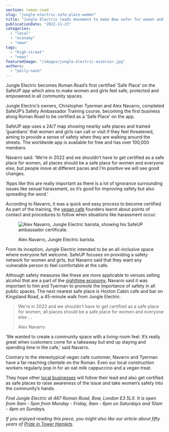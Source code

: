 ```yaml
---
section: roman-road
slug: "jungle-electric-safe-place-women"
title: "Jungle Electric leads movement to make Bow safer for women and girls"
publicationDate: "2022-11-23"
categories: 
  - "local"
  - "economy"
  - "news"
tags: 
  - "high-street"
  - "news"
featuredImage: "/images/jungle-electric-exterior.jpg"
authors: 
  - "polly-nash"
---
```


Jungle Electric becomes Roman Road’s first certified ‘Safe Place’ on the SafeUP app which aims to make women and girls feel safe, protected and empowered in all community spaces.

Jungle Electric’s owners, Christopher Tyerman and Alex Navarro, completed SafeUP’s Safety Ambassador Training course, becoming the first business along Roman Road to be certified as a ‘Safe Place’ on the app. 

SafeUP app uses a 24/7 map showing nearby safe places and trained ‘guardians’ that women and girls can call or visit if they feel threatened, aiming to provide a sense of safety when they are walking around the streets. The worldwide app is available for free and has over 100,000 members. 

Navarro said: ‘We’re in 2022 and we shouldn’t have to get certified as a safe place for women, all places should be a safe place for women and everyone else, but people move at different paces and I’m positive we will see good changes.

‘Apps like this are really important as there is a lot of ignorance surrounding issues like sexual harassment, so it’s good for improving safety but also spreading the word.’

According to Navarro, it was a quick and easy process to become certified. As part of the training, the [vegan cafe](https://romanroadlondon.com/best-local-vegan-vegetarian-cafes-shops/) founders learnt about points of contact and procedures to follow when situations like harassment occur. 

<figure>

![Alex Navarro, Jungle Electric barista, showing his SafeUP ambassador certificate. ](/images/Jungle-electric-safe-place-1-1024x683.jpg)

<figcaption>

Alex Navarro, Jungle Electric barista.

</figcaption>

</figure>

From its inception, Jungle Electric intended to be an all-inclusive space where everyone felt welcome. SafeUP focuses on providing a safety network for women and girls, but Navarro said that they want any vulnerable person to feel comfortable at the cafe. 

Although safety measures like these are more applicable to venues selling alcohol that are a part of the [nighttime economy](https://romanroadlondon.com/hackney-wick-bars-restaurants-raves/), Navarro said it was important to him and Tyerman to promote the importance of safety in all public spaces. The next nearest safe place is Hoxton Cabin cafe and bar on Kingsland Road, a 45-minute walk from Jungle Electric. 

> We’re in 2022 and we shouldn’t have to get certified as a safe place for women, all places should be a safe place for women and everyone else ...
> 
> Alex Navarro

‘We wanted to create a community space with a living-room feel. It’s really great when customers come for a takeaway but end up staying and spending time in the cafe,’ said Navarro. 

Contrary to the stereotypical vegan cafe customer, Navarro and Tyerman have a far-reaching clientele on the Roman. Even our local construction workers regularly pop in for an oat milk cappuccino and a vegan treat. 

They hope other [local businesses](https://romanroadlondon.com/cost-living-crisis-small-businesses-tower-hamlets/) will follow their lead and also get certified as safe places to raise awareness of the issue and take women’s safety into the community’s hands. 

_Find Jungle Electric at 467 Roman Road, Bow, London E3 5LX. It is open from 9am - 5pm from Monday - Friday, 9am - 6pm on Saturdays and 10am - 4pm on Sundays._ 

_If you enjoyed reading this piece, you might also like our article about fifty years of [Pride in Tower Hamlets](https://romanroadlondon.com/fifty-years-lgbt-tower-hamlets/)._


